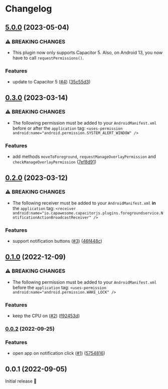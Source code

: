 # Changelog

## [5.0.0](https://github.com/capawesome-team/sponsorware/compare/v0.3.0...v5.0.0) (2023-05-04)


### ⚠ BREAKING CHANGES

* This plugin now only supports Capacitor 5. Also, on Android 13, you now have to call `requestPermissions()`.

### Features

* update to Capacitor 5 ([#4](https://github.com/capawesome-team/sponsorware/issues/4)) ([35c55d3](https://github.com/capawesome-team/sponsorware/commit/35c55d333b421f6ae77f89081b27afe549350742))

## [0.3.0](https://github.com/capawesome-team/sponsorware/compare/v0.2.0...v0.3.0) (2023-03-14)


### ⚠ BREAKING CHANGES

* The following permission must be added to your `AndroidManifest.xml` before or after the `application` tag: `<uses-permission android:name="android.permission.SYSTEM_ALERT_WINDOW" />`

### Features

* add methods `moveToForeground`, `requestManageOverlayPermission` and `checkManageOverlayPermission` ([7ef8d91](https://github.com/capawesome-team/sponsorware/commit/7ef8d91bd7ad8cd704d34f5ad2925069f50549b0))

## [0.2.0](https://github.com/capawesome-team/sponsorware/compare/v0.1.0...v0.2.0) (2023-03-12)


### ⚠ BREAKING CHANGES

* The following receiver must be added to your `AndroidManifest.xml` **in** the `application` tag: `<receiver android:name="io.capawesome.capacitorjs.plugins.foregroundservice.NotificationActionBroadcastReceiver" />`

### Features

* support notification buttons ([#3](https://github.com/capawesome-team/sponsorware/issues/3)) ([46f448c](https://github.com/capawesome-team/sponsorware/commit/46f448ce737ab5b8355e5adc9483c355343f7040))

## [0.1.0](https://github.com/capawesome-team/sponsorware/compare/v0.0.2...v0.1.0) (2022-12-09)


### ⚠ BREAKING CHANGES

* The following permission must be added to your `AndroidManifest.xml` before the `application` tag: `<uses-permission android:name="android.permission.WAKE_LOCK" />`

### Features

* keep the CPU on ([#2](https://github.com/capawesome-team/sponsorware/issues/2)) ([f92453d](https://github.com/capawesome-team/sponsorware/commit/f92453dc9594ae622e2745731187ad8dd5fdf2ff))

### [0.0.2](https://github.com/capawesome-team/sponsorware/compare/v0.0.1...v0.0.2) (2022-09-25)


### Features

* open app on notification click ([#1](https://github.com/capawesome-team/sponsorware/issues/1)) ([5754816](https://github.com/capawesome-team/sponsorware/commit/57548161aced2ceac89021c74936c84977875977))

## 0.0.1 (2022-09-05)

Initial release 🎉
